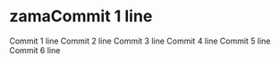 # zamaCommit 1 line
Commit 1 line
Commit 2 line
Commit 3 line
Commit 4 line
Commit 5 line
Commit 6 line
